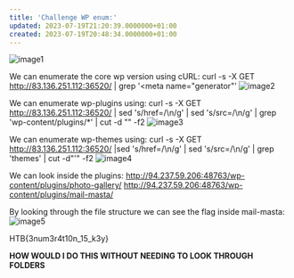 ```yaml
---
title: 'Challenge WP enum:'
updated: 2023-07-19T21:20:39.0000000+01:00
created: 2023-07-19T20:48:34.0000000+01:00
---
```


![image1](../../../../../_resources/image1-126.png)

We can enumerate the core wp version using cURL:
curl -s -X GET <http://83.136.251.112:36520/> \| grep '\<meta name="generator"'
![image2](../../../../../_resources/image2-102.png)

We can enumerate wp-plugins using:
curl -s -X GET <http://83.136.251.112:36520/> \| sed 's/href=/\n/g' \| sed 's/src=/\n/g' \| grep 'wp-content/plugins/\*' \| cut -d "" -f2
![image3](../../../../../_resources/image3-82.png)

We can enumerate wp-themes using:
curl -s -X GET <http://83.136.251.112:36520/> \|sed 's/href=/\n/g' \| sed 's/src=/\n/g' \| grep 'themes' \| cut -d"'" -f2
![image4](../../../../../_resources/image4-66.png)

We can look inside the plugins:
<http://94.237.59.206:48763/wp-content/plugins/photo-gallery/>
<http://94.237.59.206:48763/wp-content/plugins/mail-masta/>

By looking through the file structure we can see the flag inside mail-masta:
![image5](../../../../../_resources/image5-52.png)

HTB{3num3r4t10n_15_k3y}

**HOW WOULD I DO THIS WITHOUT NEEDING TO LOOK THROUGH FOLDERS**

